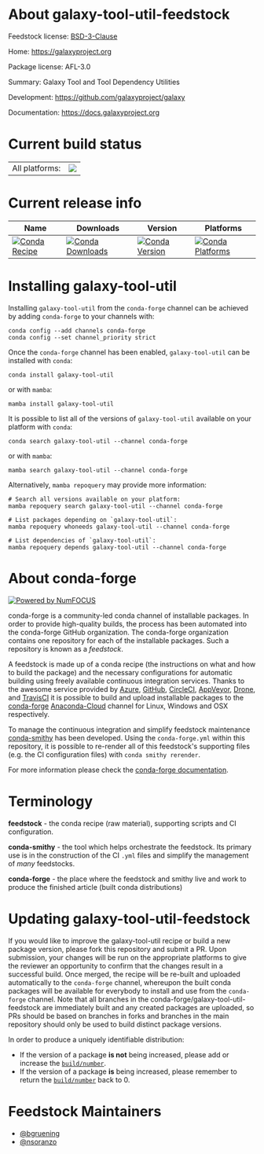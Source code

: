 About galaxy-tool-util-feedstock
================================

Feedstock license: [BSD-3-Clause](https://github.com/conda-forge/galaxy-tool-util-feedstock/blob/main/LICENSE.txt)

Home: https://galaxyproject.org

Package license: AFL-3.0

Summary: Galaxy Tool and Tool Dependency Utilities

Development: https://github.com/galaxyproject/galaxy

Documentation: https://docs.galaxyproject.org

Current build status
====================


<table><tr><td>All platforms:</td>
    <td>
      <a href="https://dev.azure.com/conda-forge/feedstock-builds/_build/latest?definitionId=14405&branchName=main">
        <img src="https://dev.azure.com/conda-forge/feedstock-builds/_apis/build/status/galaxy-tool-util-feedstock?branchName=main">
      </a>
    </td>
  </tr>
</table>

Current release info
====================

| Name | Downloads | Version | Platforms |
| --- | --- | --- | --- |
| [![Conda Recipe](https://img.shields.io/badge/recipe-galaxy--tool--util-green.svg)](https://anaconda.org/conda-forge/galaxy-tool-util) | [![Conda Downloads](https://img.shields.io/conda/dn/conda-forge/galaxy-tool-util.svg)](https://anaconda.org/conda-forge/galaxy-tool-util) | [![Conda Version](https://img.shields.io/conda/vn/conda-forge/galaxy-tool-util.svg)](https://anaconda.org/conda-forge/galaxy-tool-util) | [![Conda Platforms](https://img.shields.io/conda/pn/conda-forge/galaxy-tool-util.svg)](https://anaconda.org/conda-forge/galaxy-tool-util) |

Installing galaxy-tool-util
===========================

Installing `galaxy-tool-util` from the `conda-forge` channel can be achieved by adding `conda-forge` to your channels with:

```
conda config --add channels conda-forge
conda config --set channel_priority strict
```

Once the `conda-forge` channel has been enabled, `galaxy-tool-util` can be installed with `conda`:

```
conda install galaxy-tool-util
```

or with `mamba`:

```
mamba install galaxy-tool-util
```

It is possible to list all of the versions of `galaxy-tool-util` available on your platform with `conda`:

```
conda search galaxy-tool-util --channel conda-forge
```

or with `mamba`:

```
mamba search galaxy-tool-util --channel conda-forge
```

Alternatively, `mamba repoquery` may provide more information:

```
# Search all versions available on your platform:
mamba repoquery search galaxy-tool-util --channel conda-forge

# List packages depending on `galaxy-tool-util`:
mamba repoquery whoneeds galaxy-tool-util --channel conda-forge

# List dependencies of `galaxy-tool-util`:
mamba repoquery depends galaxy-tool-util --channel conda-forge
```


About conda-forge
=================

[![Powered by
NumFOCUS](https://img.shields.io/badge/powered%20by-NumFOCUS-orange.svg?style=flat&colorA=E1523D&colorB=007D8A)](https://numfocus.org)

conda-forge is a community-led conda channel of installable packages.
In order to provide high-quality builds, the process has been automated into the
conda-forge GitHub organization. The conda-forge organization contains one repository
for each of the installable packages. Such a repository is known as a *feedstock*.

A feedstock is made up of a conda recipe (the instructions on what and how to build
the package) and the necessary configurations for automatic building using freely
available continuous integration services. Thanks to the awesome service provided by
[Azure](https://azure.microsoft.com/en-us/services/devops/), [GitHub](https://github.com/),
[CircleCI](https://circleci.com/), [AppVeyor](https://www.appveyor.com/),
[Drone](https://cloud.drone.io/welcome), and [TravisCI](https://travis-ci.com/)
it is possible to build and upload installable packages to the
[conda-forge](https://anaconda.org/conda-forge) [Anaconda-Cloud](https://anaconda.org/)
channel for Linux, Windows and OSX respectively.

To manage the continuous integration and simplify feedstock maintenance
[conda-smithy](https://github.com/conda-forge/conda-smithy) has been developed.
Using the ``conda-forge.yml`` within this repository, it is possible to re-render all of
this feedstock's supporting files (e.g. the CI configuration files) with ``conda smithy rerender``.

For more information please check the [conda-forge documentation](https://conda-forge.org/docs/).

Terminology
===========

**feedstock** - the conda recipe (raw material), supporting scripts and CI configuration.

**conda-smithy** - the tool which helps orchestrate the feedstock.
                   Its primary use is in the construction of the CI ``.yml`` files
                   and simplify the management of *many* feedstocks.

**conda-forge** - the place where the feedstock and smithy live and work to
                  produce the finished article (built conda distributions)


Updating galaxy-tool-util-feedstock
===================================

If you would like to improve the galaxy-tool-util recipe or build a new
package version, please fork this repository and submit a PR. Upon submission,
your changes will be run on the appropriate platforms to give the reviewer an
opportunity to confirm that the changes result in a successful build. Once
merged, the recipe will be re-built and uploaded automatically to the
`conda-forge` channel, whereupon the built conda packages will be available for
everybody to install and use from the `conda-forge` channel.
Note that all branches in the conda-forge/galaxy-tool-util-feedstock are
immediately built and any created packages are uploaded, so PRs should be based
on branches in forks and branches in the main repository should only be used to
build distinct package versions.

In order to produce a uniquely identifiable distribution:
 * If the version of a package **is not** being increased, please add or increase
   the [``build/number``](https://docs.conda.io/projects/conda-build/en/latest/resources/define-metadata.html#build-number-and-string).
 * If the version of a package **is** being increased, please remember to return
   the [``build/number``](https://docs.conda.io/projects/conda-build/en/latest/resources/define-metadata.html#build-number-and-string)
   back to 0.

Feedstock Maintainers
=====================

* [@bgruening](https://github.com/bgruening/)
* [@nsoranzo](https://github.com/nsoranzo/)


<!-- dummy commit to enable rerendering -->

